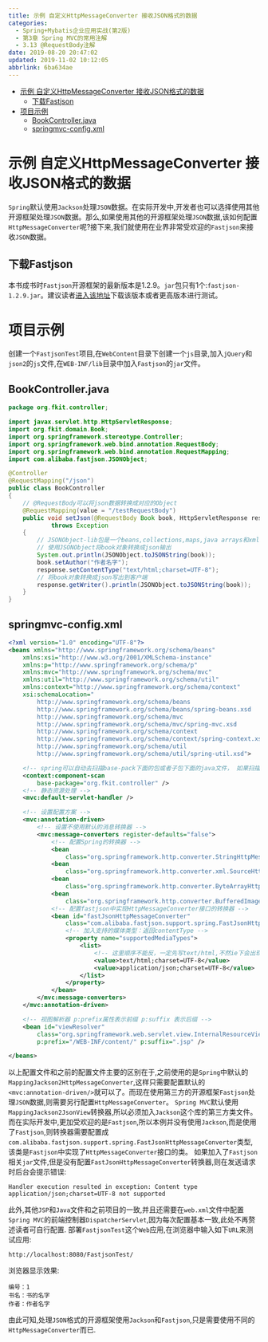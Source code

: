 ```yaml
---
title: 示例 自定义HttpMessageConverter 接收JSON格式的数据
categories: 
  - Spring+Mybatis企业应用实战(第2版)
  - 第3章 Spring MVC的常用注解
  - 3.13 @RequestBody注解
date: 2019-08-20 20:47:02
updated: 2019-11-02 10:12:05
abbrlink: 6ba634ae
---
```

<div id='my_toc'>

- [示例 自定义HttpMessageConverter 接收JSON格式的数据](/JavaReadingNotes/6ba634ae/#示例-自定义HttpMessageConverter-接收JSON格式的数据)
    - [下载Fastjson](/JavaReadingNotes/6ba634ae/#下载Fastjson)
- [项目示例](/JavaReadingNotes/6ba634ae/#项目示例)
    - [BookController.java](/JavaReadingNotes/6ba634ae/#BookController-java)
    - [springmvc-config.xml](/JavaReadingNotes/6ba634ae/#springmvc-config-xml)

</div>
<!--more-->
<script>if (navigator.platform.toLowerCase() == 'win32'){document.getElementById('my_toc').style.display = 'none';}</script>

<!--end-->
<!--SSTStart-->
# 示例 自定义HttpMessageConverter 接收JSON格式的数据 #
`Spring`默认使用`Jackson`处理`JSON`数据。在实际开发中,开发者也可以选择使用其他开源框架处理`JSON`数据。那么,如果使用其他的开源框架处理`JSON`数据,该如何配置`HttpMessageConverter`呢?接下来,我们就使用在业界非常受欢迎的`Fastjson`来接收`JSON`数据。
## 下载Fastjson ##
<!--replace:Fastjson=Fast J S O N&fastjson=fast J S O N-->
本书成书时`Fastjson`开源框架的最新版本是1.2.9。`jar`包只有1个:`fastjson-1.2.9.jar`。建议读者[进入该地址](http://mvnrepository.com/artifact/com.alibaba/fastjson)下载该版本或者更高版本进行测试。
# 项目示例 #
创建一个`FastjsonTest`项目,在`WebContent`目录下创建一个`js`目录,加入`jQuery`和`json2`的`js`文件,在`WEB-INF/lib`目录中加入`Fastjson`的`jar`文件。
## BookController.java ##
```java
package org.fkit.controller;

import javax.servlet.http.HttpServletResponse;
import org.fkit.domain.Book;
import org.springframework.stereotype.Controller;
import org.springframework.web.bind.annotation.RequestBody;
import org.springframework.web.bind.annotation.RequestMapping;
import com.alibaba.fastjson.JSONObject;

@Controller
@RequestMapping("/json")
public class BookController
{
    // @RequestBody可以将json数据转换成对应的Object
    @RequestMapping(value = "/testRequestBody")
    public void setJson(@RequestBody Book book, HttpServletResponse response)
            throws Exception
    {
        // JSONObject-lib包是一个beans,collections,maps,java arrays和xml和JSON互相转换的包。
        // 使用JSONObject将book对象转换成json输出
        System.out.println(JSONObject.toJSONString(book));
        book.setAuthor("作者名字");
        response.setContentType("text/html;charset=UTF-8");
        // 将book对象转换成json写出到客户端
        response.getWriter().println(JSONObject.toJSONString(book));
    }
}
```
## springmvc-config.xml ##
```xml
<?xml version="1.0" encoding="UTF-8"?>
<beans xmlns="http://www.springframework.org/schema/beans"
    xmlns:xsi="http://www.w3.org/2001/XMLSchema-instance"
    xmlns:p="http://www.springframework.org/schema/p"
    xmlns:mvc="http://www.springframework.org/schema/mvc"
    xmlns:util="http://www.springframework.org/schema/util"
    xmlns:context="http://www.springframework.org/schema/context"
    xsi:schemaLocation="
        http://www.springframework.org/schema/beans
        http://www.springframework.org/schema/beans/spring-beans.xsd
        http://www.springframework.org/schema/mvc
        http://www.springframework.org/schema/mvc/spring-mvc.xsd     
        http://www.springframework.org/schema/context
        http://www.springframework.org/schema/context/spring-context.xsd
        http://www.springframework.org/schema/util
        http://www.springframework.org/schema/util/spring-util.xsd">

    <!-- spring可以自动去扫描base-pack下面的包或者子包下面的java文件， 如果扫描到有Spring的相关注解的类，则把这些类注册为Spring的bean -->
    <context:component-scan
        base-package="org.fkit.controller" />
    <!-- 静态资源处理 -->
    <mvc:default-servlet-handler />

    <!-- 设置配置方案 -->
    <mvc:annotation-driven>
        <!-- 设置不使用默认的消息转换器 -->
        <mvc:message-converters register-defaults="false">
            <!-- 配置Spring的转换器 -->
            <bean
                class="org.springframework.http.converter.StringHttpMessageConverter" />
            <bean
                class="org.springframework.http.converter.xml.SourceHttpMessageConverter" />
            <bean
                class="org.springframework.http.converter.ByteArrayHttpMessageConverter" />
            <bean
                class="org.springframework.http.converter.BufferedImageHttpMessageConverter" />
            <!-- 配置fastjson中实现HttpMessageConverter接口的转换器 -->
            <bean id="fastJsonHttpMessageConverter"
                class="com.alibaba.fastjson.support.spring.FastJsonHttpMessageConverter">
                <!-- 加入支持的媒体类型：返回contentType -->
                <property name="supportedMediaTypes">
                    <list>
                        <!-- 这里顺序不能反，一定先写text/html,不然ie下会出现下载提示 -->
                        <value>text/html;charset=UTF-8</value>
                        <value>application/json;charset=UTF-8</value>
                    </list>
                </property>
            </bean>
        </mvc:message-converters>
    </mvc:annotation-driven>

    <!-- 视图解析器 p:prefix属性表示前缀 p:suffix 表示后缀 -->
    <bean id="viewResolver"
        class="org.springframework.web.servlet.view.InternalResourceViewResolver"
        p:prefix="/WEB-INF/content/" p:suffix=".jsp" />

</beans>
```
以上配置文件和之前的配置文件主要的区别在于,之前使用的是`Spring`中默认的`MappingJackson2HttpMessageConverter`,这样只需要配置默认的`<mvc:annotation-driven/>`就可以了。而现在使用第三方的开源框架`Fastjson`处理`JSON`数据,则需要另行配置`HttpMessageConverter`。
`Spring MVC`默认使用`MappingJackson2JsonView`转换器,所以必须加入`Jackson`这个库的第三方类文件。而在实际开发中,更加受欢迎的是`Fastjson`,所以本例并没有使用`Jackson`,而是使用了`Fastjson`,则转换器需要配置成`com.alibaba.fastjson.support.spring.FastJsonHttpMessageConverter`类型,该类是`Fastjson`中实现了`HttpMessageConverter`接口的类。
如果加入了`Fastjson`相关`jar`文件,但是没有配置`FastJsonHttpMessageConverter`转换器,则在发送请求时后台会提示错误:
```
Handler execution resulted in exception: Content type application/json;charset=UTF-8 not supported
```
此外,其他`JSP`和`Java`文件和之前项目的一致,并且还需要在`web.xml`文件中配置`Spring MVC`的前端控制器`DispatcherServlet`,因为每次配置基本一致,此处不再赘述读者可自行配置.
部署`FastjsonTest`这个`Web`应用,在浏览器中输入如下`URL`来测试应用:
```
http://localhost:8080/FastjsonTest/
```
浏览器显示效果:
```
编号：1
书名：书的名字
作者：作者名字
```
由此可知,处理`JSON`格式的开源框架使用`Jackson`和`Fastjson`,只是需要使用不同的`HttpMessageConverter`而已.

<!--SSTStop-->

